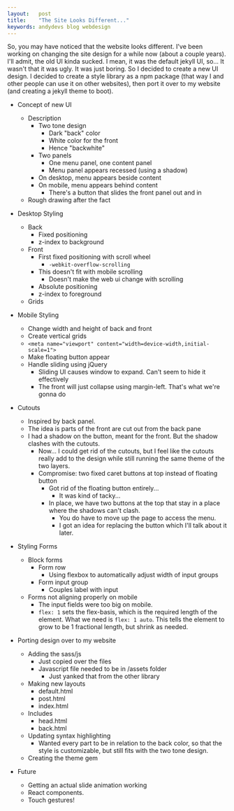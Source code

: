 ```yaml
---
layout:   post
title:    "The Site Looks Different..."
keywords: andydevs blog webdesign
---
```


So, you may have noticed that the website looks different. I've been working on changing the site design for a while now (about a couple years). I'll admit, the old UI kinda sucked. I mean, it was the default jekyll UI, so... It wasn't that it was ugly. It was just boring. So I decided to create a new UI design. I decided to create a style library as a npm package (that way I and other people can use it on other websites), then port it over to my website (and creating a jekyll theme to boot).

- Concept of new UI
    - Description
        - Two tone design
            - Dark "back" color
            - White color for the front
            - Hence "backwhite"
        - Two panels
            - One menu panel, one content panel
            - Menu panel appears recessed (using a shadow)
        - On desktop, menu appears beside content
        - On mobile, menu appears behind content
            - There's a button that slides the front panel out and in
    - Rough drawing after the fact

- Desktop Styling
    - Back
        - Fixed positioning
        - z-index to background
    - Front
        - First fixed positioning with scroll wheel
            - `-webkit-overflow-scrolling`
        - This doesn't fit with mobile scrolling
            - Doesn't make the web ui change with scrolling
        - Absolute positioning
        - z-index to foreground
    - Grids

- Mobile Styling
    - Change width and height of back and front
    - Create vertical grids
    - `<meta name="viewport" content="width=device-width,initial-scale=1">`
    - Make floating button appear
    - Handle sliding using jQuery
        - Sliding UI causes window to expand. Can't seem to hide it effectively
        - The front will just collapse using margin-left. That's what we're gonna do

- Cutouts
    - Inspired by back panel.
    - The idea is parts of the front are cut out from the back pane
    - I had a shadow on the button, meant for the front. But the shadow clashes with the cutouts.
        - Now... I could get rid of the cutouts, but I feel like the cutouts really add to the design while still running the same theme of the two layers.
        - Compromise: two fixed caret buttons at top instead of floating button
            - Got rid of the floating button entirely...
                - It was kind of tacky...
            - In place, we have two buttons at the top that stay in a place where the shadows can't clash.
                - You do have to move up the page to access the menu.
                - I got an idea for replacing the button which I'll talk about it later.

- Styling Forms
    - Block forms
        - Form row
            - Using flexbox to automatically adjust width of input groups
        - Form input group
            - Couples label with input
    - Forms not aligning properly on mobile
        - The input fields were too big on mobile.
        - `flex: 1` sets the flex-basis, which is the required length of the element. What we need is `flex: 1 auto`. This tells the element to grow to be 1 fractional length, but shrink as needed.

- Porting design over to my website
    - Adding the sass/js
        - Just copied over the files
        - Javascript file needed to be in /assets folder
            - Just yanked that from the other library
    - Making new layouts
        - default.html
        - post.html
        - index.html
    - Includes
        - head.html
        - back.html
    - Updating syntax highlighting
        - Wanted every part to be in relation to the back color, so that the style is customizable, but still fits with the two tone design.
    - Creating the theme gem
    
- Future
    - Getting an actual slide animation working
    - React components.
    - Touch gestures!